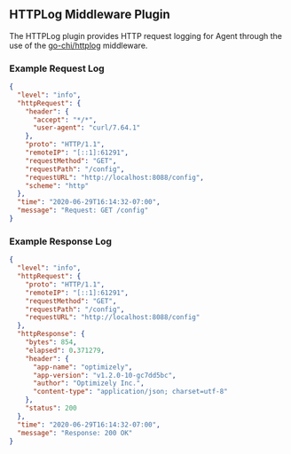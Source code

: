 ## HTTPLog Middleware Plugin

The HTTPLog plugin provides HTTP request logging for Agent through the use of the [go-chi/httplog](https://github.com/go-chi/httplog) middleware.

### Example Request Log
```json
{
  "level": "info",
  "httpRequest": {
    "header": {
      "accept": "*/*",
      "user-agent": "curl/7.64.1"
    },
    "proto": "HTTP/1.1",
    "remoteIP": "[::1]:61291",
    "requestMethod": "GET",
    "requestPath": "/config",
    "requestURL": "http://localhost:8088/config",
    "scheme": "http"
  },
  "time": "2020-06-29T16:14:32-07:00",
  "message": "Request: GET /config"
}
```

### Example Response Log
```json
{
  "level": "info",
  "httpRequest": {
    "proto": "HTTP/1.1",
    "remoteIP": "[::1]:61291",
    "requestMethod": "GET",
    "requestPath": "/config",
    "requestURL": "http://localhost:8088/config"
  },
  "httpResponse": {
    "bytes": 854,
    "elapsed": 0.371279,
    "header": {
      "app-name": "optimizely",
      "app-version": "v1.2.0-10-gc7dd5bc",
      "author": "Optimizely Inc.",
      "content-type": "application/json; charset=utf-8"
    },
    "status": 200
  },
  "time": "2020-06-29T16:14:32-07:00",
  "message": "Response: 200 OK"
}
```
